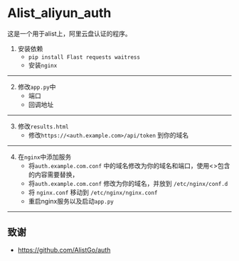 # Alist_aliyun_auth

这是一个用于alist上，阿里云盘认证的程序。

1. 安装依赖
    - `pip install Flast requests waitress`
    - 安装`nginx`
---
2. 修改`app.py`中
    - 端口
    - 回调地址
---
3. 修改`results.html`
    - 修改`https://<auth.example.com>/api/token` 到你的域名
---
4. 在`nginx`中添加服务
    - 将`auth.example.com.conf` 中的域名修改为你的域名和端口，使用\<\>包含的内容需要替换，
    - 将`auth.example.com.conf` 修改为你的域名，并放到 `/etc/nginx/conf.d`
    - 将 `nginx.conf` 移动到 `/etc/nginx/nginx.conf`
    - 重启nginx服务以及启动`app.py`
---
## 致谢
- https://github.com/AlistGo/auth
